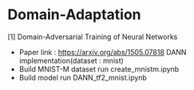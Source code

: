 # Domain-Adaptation
[1] Domain-Adversarial Training of Neural Networks
* Paper link : https://arxiv.org/abs/1505.07818
DANN implementation(dataset : mnist)
* Build MNIST-M dataset
run create_mnistm.ipynb
* Build model
run DANN_tf2_mnist.ipynb
